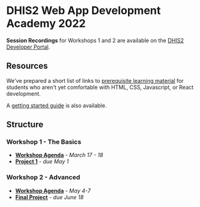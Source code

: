 # DHIS2 Web App Development Academy 2022

**Session Recordings** for Workshops 1 and 2 are available on the [DHIS2 Developer Portal](https://developers.dhis2.org/events/academy-workshops-2022).

## Resources

We've prepared a short list of links to [prerequisite learning material](./resources/PREREQUISITES.md) for students who aren't yet comfortable with HTML, CSS, Javascript, or React development.

A [getting started guide](./resources/GET_STARTED.md) is also available.

## Structure

### Workshop 1 - The Basics
- [**Workshop Agenda**](./workshop-1) - _March 17 - 18_
- [**Project 1**](./projects/project1) - _due May 1_

### Workshop 2 - Advanced
- [**Workshop Agenda**](./workshop-2) - _May 4-7_
- [**Final Project**](./projects/final-project) - _due June 18_
